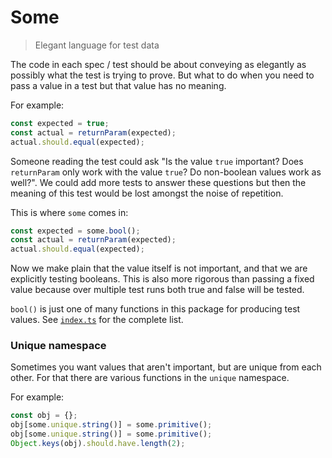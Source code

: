 # Some

> Elegant language for test data

The code in each spec / test should be about conveying as elegantly as possibly
what the test is trying to prove. But what to do when you need to pass a value
in a test but that value has no meaning.
  
For example:

```javascript
const expected = true;
const actual = returnParam(expected);
actual.should.equal(expected);
```

Someone reading the test could ask "Is the value `true` important? Does `returnParam`
only work with the value `true`? Do non-boolean values work as well?". We could add
more tests to answer these questions but then the meaning of this test would be lost
amongst the noise of repetition.

This is where `some` comes in:

```javascript
const expected = some.bool();
const actual = returnParam(expected);
actual.should.equal(expected);
```

Now we make plain that the value itself is not important, and that we are explicitly
testing booleans. This is also more rigorous than passing a fixed value because over
multiple test runs both true and false will be tested.

`bool()` is just one of many functions in this package for producing test values.
See [`index.ts`](https://github.com/mindhivenz/some-js/blob/master/src/index.ts) for the complete list.

### Unique namespace

Sometimes you want values that aren't important, but are unique from each other.
For that there are various functions in the `unique` namespace.

For example:

```js
const obj = {};
obj[some.unique.string()] = some.primitive();
obj[some.unique.string()] = some.primitive();
Object.keys(obj).should.have.length(2);
```
